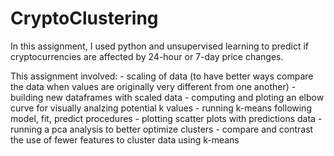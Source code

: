 # CryptoClustering

In this assignment, I used python and unsupervised learning to predict if cryptocurrencies are affected by 24-hour or 7-day price changes.

This assignment involved:
    - scaling of data (to have better ways compare the data when values are originally very different from one another)
    - building new dataframes with scaled data
    - computing and ploting an elbow curve for visually analzing potential k values
    - running k-means following model, fit, predict procedures
    - plotting scatter plots with predictions data
    - running a pca analysis to better optimize clusters
    - compare and contrast the use of fewer features to cluster data using k-means